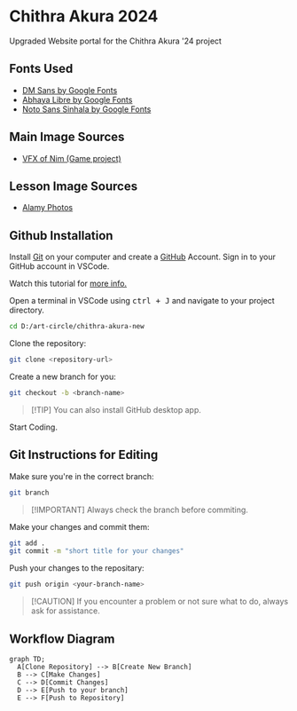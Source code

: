 # Chithra Akura 2024
Upgraded Website portal for the Chithra Akura '24 project

## Fonts Used

- [DM Sans by Google Fonts](https://fonts.google.com/specimen/DM+Sans)
- [Abhaya Libre by Google Fonts](https://fonts.google.com/specimen/Abhaya+Libre)
- [Noto Sans Sinhala by Google Fonts](https://fonts.google.com/noto/specimen/Noto+Sans+Sinhala)

## Main Image Sources

- [VFX of Nim (Game project)](https://www.artstation.com/artwork/XBbXo3)

## Lesson Image Sources

- [Alamy Photos](https://www.alamy.com)

## Github Installation

Install [Git](https://git-scm.com/downloads) on your computer and create a [GitHub](https://github.com/) Account. Sign in to your GitHub account in VSCode.

Watch this tutorial for [more info.](https://www.youtube.com/playlist?list=PL4cUxeGkcC9goXbgTDQ0n_4TBzOO0ocPR)

Open a terminal in VSCode using <kbd>ctrl + J</kbd> and navigate to your project directory.
  ```sh
  cd D:/art-circle/chithra-akura-new
  ```

Clone the repository:
  ```sh
  git clone <repository-url>
  ```

Create a new branch for you:
  ```sh
  git checkout -b <branch-name>
  ```

> [!TIP] You can also install GitHub desktop app.

Start Coding.




## Git Instructions for Editing


Make sure you're in the correct branch:
  ```sh
  git branch
  ```

> [!IMPORTANT] Always check the branch before commiting.

Make your changes and commit them:
  ```sh
  git add .
  git commit -m "short title for your changes"
  ```
Push your changes to the repositary:
  ```sh
  git push origin <your-branch-name>
  ```


> [!CAUTION] If you encounter a problem or not sure what to do, always ask for assistance.


  ## Workflow Diagram

  ```mermaid
  graph TD;
    A[Clone Repository] --> B[Create New Branch]
    B --> C[Make Changes]
    C --> D[Commit Changes]
    D --> E[Push to your branch]
    E --> F[Push to Repository]
  ```

